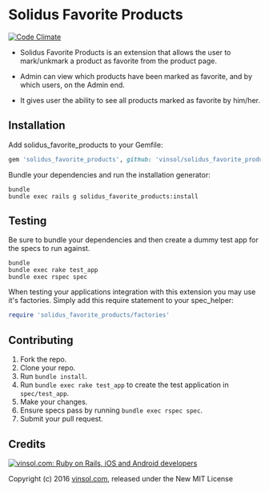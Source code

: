 Solidus Favorite Products
=======================
[![Code Climate](https://codeclimate.com/github/vinsol/solidus_favorite_products.svg)](https://codeclimate.com/github/vinsol/solidus_favorite_products)
* Solidus Favorite Products is an extension that allows the user to mark/unkmark a product as favorite from the product page.

* Admin can view which products have been marked as favorite, and by which users, on the Admin end.

* It gives user the ability to see all products marked as favorite by him/her.

Installation
------------

Add solidus_favorite_products to your Gemfile:

```ruby
gem 'solidus_favorite_products', github: 'vinsol/solidus_favorite_products'
```

Bundle your dependencies and run the installation generator:

```shell
bundle
bundle exec rails g solidus_favorite_products:install
```

Testing
-------

Be sure to bundle your dependencies and then create a dummy test app for the specs to run against.

```shell
bundle
bundle exec rake test_app
bundle exec rspec spec
```

When testing your applications integration with this extension you may use it's factories.
Simply add this require statement to your spec_helper:

```ruby
require 'solidus_favorite_products/factories'
```

Contributing
------------

1. Fork the repo.
2. Clone your repo.
3. Run `bundle install`.
4. Run `bundle exec rake test_app` to create the test application in `spec/test_app`.
5. Make your changes.
6. Ensure specs pass by running `bundle exec rspec spec`.
7. Submit your pull request.

Credits
-------

[![vinsol.com: Ruby on Rails, iOS and Android developers](http://vinsol.com/vin_logo.png "Ruby on Rails, iOS and Android developers")](http://vinsol.com)

Copyright (c) 2016 [vinsol.com](http://vinsol.com "Ruby on Rails, iOS and Android developers"), released under the New MIT License

